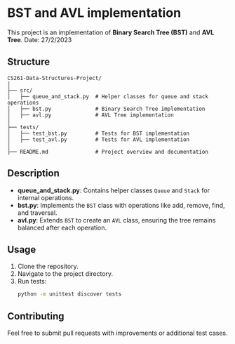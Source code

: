 
# BST and AVL implementation

This project is an implementation of **Binary Search Tree (BST)** and **AVL Tree**.
Date: 27/2/2023

## Structure

```
CS261-Data-Structures-Project/
│
├── src/
│   ├── queue_and_stack.py  # Helper classes for queue and stack operations
│   ├── bst.py              # Binary Search Tree implementation
│   ├── avl.py              # AVL Tree implementation
│
├── tests/
│   ├── test_bst.py         # Tests for BST implementation
│   ├── test_avl.py         # Tests for AVL implementation
│
├── README.md               # Project overview and documentation
```

## Description

- **queue_and_stack.py**: Contains helper classes `Queue` and `Stack` for internal operations.
- **bst.py**: Implements the `BST` class with operations like add, remove, find, and traversal.
- **avl.py**: Extends `BST` to create an `AVL` class, ensuring the tree remains balanced after each operation.

## Usage

1. Clone the repository.
2. Navigate to the project directory.
3. Run tests:
    ```bash
    python -m unittest discover tests
    ```

## Contributing

Feel free to submit pull requests with improvements or additional test cases.
